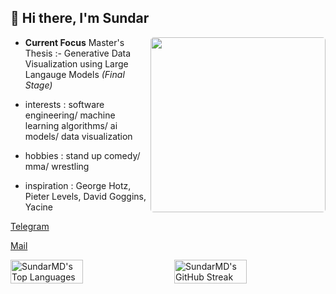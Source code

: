 ## 👋 Hi there, I'm Sundar

<img  align="right" style="border-radius: 5px;" height="280" src="./Hodaka.gif" />

- **Current Focus** 
Master's Thesis :- Generative Data Visualization using Large Langauge Models *(Final Stage)*

- interests : software engineering/ machine learning algorithms/ ai models/ data visualization

- hobbies : stand up comedy/ mma/ wrestling

- inspiration : George Hotz, Pieter Levels, David Goggins, Yacine 

[Telegram](https://t.me/Sundar159) 

[Mail](mailto:sundardas159@gmail.com)

<div style="display: flex; justify-content: space-between; align-items: flex-start;">
  <img src="https://github-readme-stats.vercel.app/api/top-langs/?username=SundarMD&theme=dark&show_icons=true&hide_border=true&layout=compact" alt="SundarMD's Top Languages" width="48%" />
  <img src="https://github-readme-streak-stats.herokuapp.com/?user=SundarMD&theme=dark&hide_border=true" alt="SundarMD's GitHub Streak" width="48%" />
</div>
